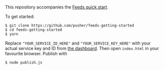 This repository accompanies the [Feeds quick
start](https://pusher-mimir.herokuapp.com/feeds/quick-start).

To get started:

    $ git clone https://github.com/pusher/feeds-getting-started
    $ cd feeds-getting-started
    $ yarn

Replace `"YOUR_SERVICE_ID_HERE"` and `"YOUR_SERVICE_KEY_HERE"` with your actual
service key and ID from [the dashboard](https://dash.pusher.com). Then open
`index.html` in your favourite browser. Publish with

    $ node publish.js
